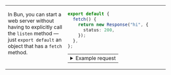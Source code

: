 <table><tbody><tr><td width="400" valign="top">

In Bun, you can start a web server without having to explicitly call
the `listen` method — just `export default` an object that has a
`fetch` method.

</td><td width="400" valign="top">

```ts
export default {
  fetch() {
    return new Response("hi", {
      status: 200,
    });
  },
};
```

<table><tr><td><details><summary>Example request</summary>

TODO

</details></td></tr></table>

</td></tr></tbody></table>
